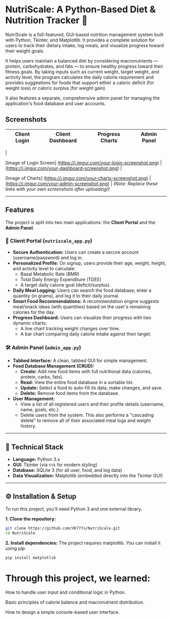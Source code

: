 # NutriScale: A Python-Based Diet & Nutrition Tracker 🍎

NutriScale is a full-featured, GUI-based nutrition management system built with Python, Tkinter, and Matplotlib. It provides a complete solution for users to track their dietary intake, log meals, and visualize progress toward their weight goals.

It helps users maintain a balanced diet by considering macronutrients — protein, carbohydrates, and fats — to ensure healthy progress toward their fitness goals. By taking inputs such as current weight, target weight, and activity level, the program calculates the daily calorie requirement and provides suggestions for foods that support either a caloric deficit (for weight loss) or caloric surplus (for weight gain).

It also features a separate, comprehensive admin panel for managing the application's food database and user accounts.

## Screenshots

| Client Login | Client Dashboard | Progress Charts | Admin Panel |
| :---: | :---: | :---: | :---: |
| 

[Image of Login Screen]
(https://i.imgur.com/your-login-screenshot.png) | (https://i.imgur.com/your-dashboard-screenshot.png) | 

[Image of Charts]
(https://i.imgur.com/your-charts-screenshot.png) | (https://i.imgur.com/your-admin-screenshot.png) |
*(Note: Replace these links with your own screenshots after uploading!)*

---

## Features

The project is split into two main applications: the **Client Portal** and the **Admin Panel**.

### 🔑 Client Portal (`nutriscale_app.py`)

* **Secure Authentication:** Users can create a secure account (username/password) and log in.
* **Personalized Profile:** On signup, users provide their age, weight, height, and activity level to calculate:
    * Basal Metabolic Rate (BMR)
    * Total Daily Energy Expenditure (TDEE)
    * A target daily calorie goal (deficit/surplus).
* **Daily Meal Logging:** Users can search the food database, enter a quantity (in grams), and log it to their daily journal.
* **Smart Food Recommendations:** A recommendation engine suggests meal/snack ideas (with quantities) based on the user's remaining calories for the day.
* **Progress Dashboard:** Users can visualize their progress with two dynamic charts:
    * A line chart tracking weight changes over time.
    * A bar chart comparing daily calorie intake against their target.

### 🛠️ Admin Panel (`admin_app.py`)

* **Tabbed Interface:** A clean, tabbed GUI for simple management.
* **Food Database Management (CRUD):**
    * **Create:** Add new food items with full nutritional data (calories, protein, carbs, fats).
    * **Read:** View the entire food database in a sortable list.
    * **Update:** Select a food to auto-fill its data, make changes, and save.
    * **Delete:** Remove food items from the database.
* **User Management:**
    * View a list of all registered users and their profile details (username, name, goals, etc.).
    * Delete users from the system. This also performs a "cascading delete" to remove all of their associated meal logs and weight history.

---




## 🚀 Technical Stack

* **Language:** Python 3.x
* **GUI:** Tkinter (via `ttk` for modern styling)
* **Database:** SQLite 3 (for all user, food, and log data)
* **Data Visualization:** Matplotlib (embedded directly into the Tkinter GUI)

---

## ⚙️ Installation & Setup

To run this project, you'll need Python 3 and one external library.

**1. Clone the repository:**
```bash
git clone https://github.com/VK777s/NutriScale.git
cd NutriScale
```
**2. Install dependencies:**
 The project requires matplotlib. You can install it using pip:
```bash
pip install matplotlib
```

# Through this project, we learned:

How to handle user input and conditional logic in Python.

Basic principles of calorie balance and macronutrient distribution.

How to design a simple console-based user interface.
